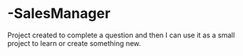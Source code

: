 # -SalesManager
Project created to complete a question and then I can use it as a small project to learn or create something new.
